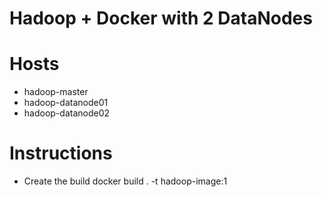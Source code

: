 # Hadoop + Docker with 2 DataNodes

# Hosts
- hadoop-master
- hadoop-datanode01
- hadoop-datanode02

# Instructions
- Create the build
    docker build . -t hadoop-image:1

